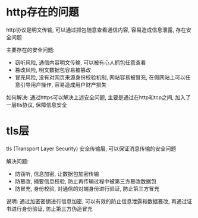 # http存在的问题

http协议是明文传输, 可以通过抓包随意查看通信内容, 容易造成信息泄露, 存在安全问题

主要存在的安全问题:

* 窃听风险, 通信内容明文传输, 可以被有心人抓包任意查看
* 篡改风险, 明文数据包容易被篡改
* 冒充风险, 没有对网页来源身份校验机制, 网站容易被冒充, 在假网站上可以任意引导用户操作, 容易造成用户财产损失 

如何解决: 通过https可以解决上述安全问题,  主要是通过在http和tcp之间, 加入了一层tls协议, 保障信息安全

# tls层

tls (Transport Layer Security) 安全传输层, 可以保证消息传输的安全问题

解决问题:

* 防窃听, 信息加密, 让数据包加密传输
* 防篡改, 摘要信息校验, 防止再传输过程中被第三方篡改数据包
* 防冒充, 身份校验, 对通信的对端身份进行验证, 防止第三方冒充

说明: 通过加密密钥进行信息加密, 可以有效的防止信息泄露和数据篡改, 再通过证书进行身份验证, 防止第三方伪造冒充



 

